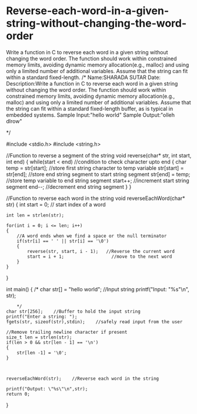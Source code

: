 # Reverse-each-word-in-a-given-string-without-changing-the-word-order
Write a function in C to reverse each word in a given string without changing the word order. The function should work within constrained memory limits, avoiding dynamic memory               allocation(e.g., malloc) and using only a limited number of additional variables. Assume that the string can fit within a standard fixed-length.
/*
   Name:SHARADA SUTAR
   Date:
   Description:Write a function in C to reverse each word in a given string without changing the word order. The function should work within constrained memory limits, avoiding dynamic memory
              allocation(e.g., malloc) and using only a limited number of additional variables. Assume that the string can fit within a standard fixed-length buffer, as is typical in embedded systems.
   Sample Input:"hello world"
   Sample Output:"olleh dlrow"

*/

#include <stdio.h>
#include <string.h>


//Function to reverse a segment of the string
void reverse(char* str, int start, int end)
{
    while(start < end)     //condition to check character upto end
    {
        char temp = str[start];           //store first string character to temp variable 
        str[start] = str[end];             //store end string segment to start string segment
        str[end] = temp;                 //store temp variable to end string segment
        start++;                          //increment start string segment
        end--;                     //decrement end string segment
    }
}


//Function to reverse each word in the string
void reverseEachWord(char* str)
{
    int start = 0;   // start index of a word

    int len = strlen(str);

    for(int i = 0; i <= len; i++)
    {
        //A word ends when we find a space or the null terminator
        if(str[i] == ' ' || str[i] == '\0') 
        {
            reverse(str, start, i - 1);   //Reverse the current word
            start = i + 1;                  //move to the next word
        }
    }
}

int main()
{
    /*
    char str[] = "hello world";     //Input string
        printf("Input: \"%s\"\n", str);

        */
    char str[256];    //Buffer to hold the input string
    printf("Enter a string: ");
    fgets(str, sizeof(str),stdin);    //safely read input from the user

    //Remove trailing newline character if present
    size_t len = strlen(str);
    if(len > 0 && str[len - 1] == '\n') 
    {
        str[len -1] = '\0';
    }



    reverseEachWord(str);    //Reverse each word in the string

    printf("Output: \"%s\"\n",str);
    return 0;
}
